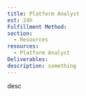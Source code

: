 ```yaml
---
title: Platform Analyst
est: 24h
Fulfillment Method: 
section:
  - Resources
resources:
  - Platform Analyst
Deliverables:
description: something
---
```


desc

